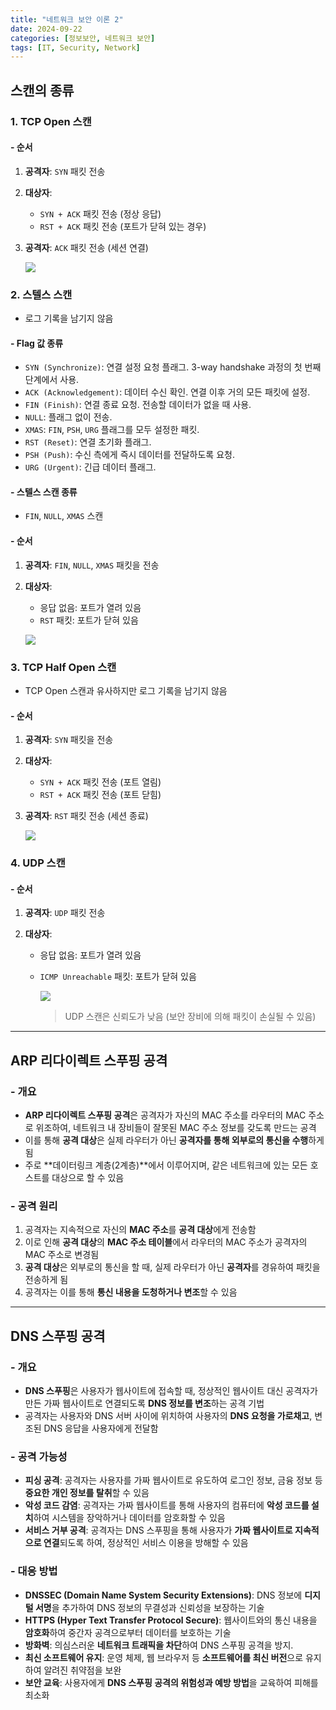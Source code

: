 ```yaml
---
title: "네트워크 보안 이론 2"
date: 2024-09-22
categories: [정보보안, 네트워크 보안]
tags: [IT, Security, Network]
---
```


## 스캔의 종류

### 1. **TCP Open 스캔**

#### - 순서

1. **공격자**: `SYN` 패킷 전송
2. **대상자**:
   - `SYN + ACK` 패킷 전송 (정상 응답)
   - `RST + ACK` 패킷 전송 (포트가 닫혀 있는 경우)
3. **공격자**: `ACK` 패킷 전송 (세션 연결)

   ![](assets/img/정보보안/이론/2-1.jpg)

### 2. **스텔스 스캔**

- 로그 기록을 남기지 않음

#### - Flag 값 종류

- `SYN (Synchronize)`: 연결 설정 요청 플래그. 3-way handshake 과정의 첫 번째 단계에서 사용.
- `ACK (Acknowledgement)`: 데이터 수신 확인. 연결 이후 거의 모든 패킷에 설정.
- `FIN (Finish)`: 연결 종료 요청. 전송할 데이터가 없을 때 사용.
- `NULL`: 플래그 없이 전송.
- `XMAS`: `FIN`, `PSH`, `URG` 플래그를 모두 설정한 패킷.
- `RST (Reset)`: 연결 초기화 플래그.
- `PSH (Push)`: 수신 측에게 즉시 데이터를 전달하도록 요청.
- `URG (Urgent)`: 긴급 데이터 플래그.

#### - 스텔스 스캔 종류

- `FIN`, `NULL`, `XMAS` 스캔

#### - 순서

1. **공격자**: `FIN`, `NULL`, `XMAS` 패킷을 전송
2. **대상자**:

   - 응답 없음: 포트가 열려 있음
   - `RST` 패킷: 포트가 닫혀 있음

   ![](assets/img/정보보안/이론/2-2.jpg)

### 3. **TCP Half Open 스캔**

- TCP Open 스캔과 유사하지만 로그 기록을 남기지 않음

#### - 순서

1. **공격자**: `SYN` 패킷을 전송
2. **대상자**:
   - `SYN + ACK` 패킷 전송 (포트 열림)
   - `RST + ACK` 패킷 전송 (포트 닫힘)
3. **공격자**: `RST` 패킷 전송 (세션 종료)

   ![](assets/img/정보보안/이론/2-3.jpg)

### 4. **UDP 스캔**

#### - 순서

1. **공격자**: `UDP` 패킷 전송
2. **대상자**:

   - 응답 없음: 포트가 열려 있음
   - `ICMP Unreachable` 패킷: 포트가 닫혀 있음

     ![](assets/img/정보보안/이론/2-4.jpg)

     > UDP 스캔은 신뢰도가 낮음 (보안 장비에 의해 패킷이 손실될 수 있음)

---

## ARP 리다이렉트 스푸핑 공격

### - 개요

- **ARP 리다이렉트 스푸핑 공격**은 공격자가 자신의 MAC 주소를 라우터의 MAC 주소로 위조하여, 네트워크 내 장비들이 잘못된 MAC 주소 정보를 갖도록 만드는 공격
- 이를 통해 **공격 대상**은 실제 라우터가 아닌 **공격자를 통해 외부로의 통신을 수행**하게 됨
- 주로 **데이터링크 계층(2계층)**에서 이루어지며, 같은 네트워크에 있는 모든 호스트를 대상으로 할 수 있음

### - 공격 원리

1. 공격자는 지속적으로 자신의 **MAC 주소**를 **공격 대상**에게 전송함
2. 이로 인해 **공격 대상**의 **MAC 주소 테이블**에서 라우터의 MAC 주소가 공격자의 MAC 주소로 변경됨
3. **공격 대상**은 외부로의 통신을 할 때, 실제 라우터가 아닌 **공격자**를 경유하여 패킷을 전송하게 됨
4. 공격자는 이를 통해 **통신 내용을 도청하거나 변조**할 수 있음

---

## DNS 스푸핑 공격

### - 개요

- **DNS 스푸핑**은 사용자가 웹사이트에 접속할 때, 정상적인 웹사이트 대신 공격자가 만든 가짜 웹사이트로 연결되도록 **DNS 정보를 변조**하는 공격 기법
- 공격자는 사용자와 DNS 서버 사이에 위치하여 사용자의 **DNS 요청을 가로채고**, 변조된 DNS 응답을 사용자에게 전달함

### - 공격 가능성

- **피싱 공격**: 공격자는 사용자를 가짜 웹사이트로 유도하여 로그인 정보, 금융 정보 등 **중요한 개인 정보를 탈취**할 수 있음
- **악성 코드 감염**: 공격자는 가짜 웹사이트를 통해 사용자의 컴퓨터에 **악성 코드를 설치**하여 시스템을 장악하거나 데이터를 암호화할 수 있음
- **서비스 거부 공격**: 공격자는 DNS 스푸핑을 통해 사용자가 **가짜 웹사이트로 지속적으로 연결**되도록 하여, 정상적인 서비스 이용을 방해할 수 있음

### - 대응 방법

- **DNSSEC (Domain Name System Security Extensions)**: DNS 정보에 **디지털 서명**을 추가하여 DNS 정보의 무결성과 신뢰성을 보장하는 기술
- **HTTPS (Hyper Text Transfer Protocol Secure)**: 웹사이트와의 통신 내용을 **암호화**하여 중간자 공격으로부터 데이터를 보호하는 기술
- **방화벽**: 의심스러운 **네트워크 트래픽을 차단**하여 DNS 스푸핑 공격을 방지.
- **최신 소프트웨어 유지**: 운영 체제, 웹 브라우저 등 **소프트웨어를 최신 버전**으로 유지하여 알려진 취약점을 보완
- **보안 교육**: 사용자에게 **DNS 스푸핑 공격의 위험성과 예방 방법**을 교육하여 피해를 최소화

